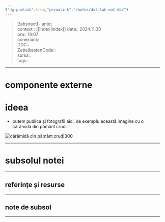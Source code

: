 ```yaml
---
{"dg-publish":true,"permalink":"/notes/dst-lab-mat-db/"}
---
```


> [!abstract]- antet  
> context::  [[index\|index]]
> data:: 2024.11.30  
> ora:: 16:07  
> conexiuni::  
> DDC::  
> ZettelkastenCode::  
> sursa::  
> tags::  


---

# componente externe


# ideea  
- putem publica și fotografii aici, de exemplu această imagine cu o cărămidă din pământ crud:  


![cărămidă din pământ crud|300](https://opera-phd.synology.me/web_images/CARAMIDA%20CRUDA.jpg)



---
# subsolul notei
---
## referințe și resurse


---
## note de subsol
---


